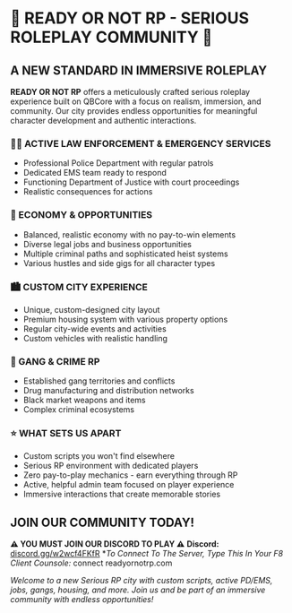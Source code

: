 # 🌆 READY OR NOT RP - SERIOUS ROLEPLAY COMMUNITY 🌆

## A NEW STANDARD IN IMMERSIVE ROLEPLAY

**READY OR NOT RP** offers a meticulously crafted serious roleplay experience built on QBCore with a focus on realism, immersion, and community. Our city provides endless opportunities for meaningful character development and authentic interactions.

### 👮‍♂️ ACTIVE LAW ENFORCEMENT & EMERGENCY SERVICES
* Professional Police Department with regular patrols
* Dedicated EMS team ready to respond
* Functioning Department of Justice with court proceedings
* Realistic consequences for actions

### 💼 ECONOMY & OPPORTUNITIES
* Balanced, realistic economy with no pay-to-win elements
* Diverse legal jobs and business opportunities
* Multiple criminal paths and sophisticated heist systems
* Various hustles and side gigs for all character types

### 🏙️ CUSTOM CITY EXPERIENCE
* Unique, custom-designed city layout
* Premium housing system with various property options
* Regular city-wide events and activities
* Custom vehicles with realistic handling

### 🔫 GANG & CRIME RP
* Established gang territories and conflicts
* Drug manufacturing and distribution networks
* Black market weapons and items
* Complex criminal ecosystems

### ⭐ WHAT SETS US APART
* Custom scripts you won't find elsewhere
* Serious RP environment with dedicated players
* Zero pay-to-play mechanics - earn everything through RP
* Active, helpful admin team focused on player experience
* Immersive interactions that create memorable stories

## JOIN OUR COMMUNITY TODAY!
**⚠️ YOU MUST JOIN OUR DISCORD TO PLAY ⚠️**
**Discord:** [discord.gg/w2wcf4FKfR](https://discord.gg/w2wcf4FKfR)
**To Connect To The Server, Type This In Your F8 Client Counsole:* connect readyornotrp.com

*Welcome to a new Serious RP city with custom scripts, active PD/EMS, jobs, gangs, housing, and more. Join us and be part of an immersive community with endless opportunities!*
